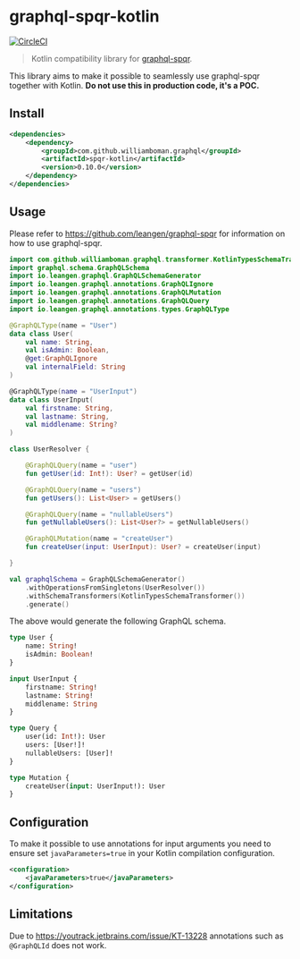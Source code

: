# graphql-spqr-kotlin

[![CircleCI](https://circleci.com/gh/williamboman/graphql-spqr-kotlin.svg?style=svg)](https://circleci.com/gh/williamboman/graphql-spqr-kotlin)

> Kotlin compatibility library for [graphql-spqr](https://github.com/leangen/graphql-spqr).

This library aims to make it possible to seamlessly use graphql-spqr together with Kotlin. **Do not use this in production code, it's a POC.**

## Install

```xml
<dependencies>
    <dependency>
        <groupId>com.github.williamboman.graphql</groupId>
        <artifactId>spqr-kotlin</artifactId>
        <version>0.10.0</version>
    </dependency>
</dependencies>
```

## Usage

Please refer to https://github.com/leangen/graphql-spqr for information on how to use graphql-spqr.

```kt
import com.github.williamboman.graphql.transformer.KotlinTypesSchemaTransformer
import graphql.schema.GraphQLSchema
import io.leangen.graphql.GraphQLSchemaGenerator
import io.leangen.graphql.annotations.GraphQLIgnore
import io.leangen.graphql.annotations.GraphQLMutation
import io.leangen.graphql.annotations.GraphQLQuery
import io.leangen.graphql.annotations.types.GraphQLType

@GraphQLType(name = "User")
data class User(
    val name: String,
    val isAdmin: Boolean,
    @get:GraphQLIgnore
    val internalField: String
)

@GraphQLType(name = "UserInput")
data class UserInput(
    val firstname: String,
    val lastname: String,
    val middlename: String?
)

class UserResolver {

    @GraphQLQuery(name = "user")
    fun getUser(id: Int!): User? = getUser(id)

    @GraphQLQuery(name = "users")
    fun getUsers(): List<User> = getUsers()

    @GraphQLQuery(name = "nullableUsers")
    fun getNullableUsers(): List<User?> = getNullableUsers()

    @GraphQLMutation(name = "createUser")
    fun createUser(input: UserInput): User? = createUser(input)

}

val graphqlSchema = GraphQLSchemaGenerator()
    .withOperationsFromSingletons(UserResolver())
    .withSchemaTransformers(KotlinTypesSchemaTransformer())
    .generate()
```

The above would generate the following GraphQL schema.

```graphql
type User {
    name: String!
    isAdmin: Boolean!
}

input UserInput {
    firstname: String!
    lastname: String!
    middlename: String
}

type Query {
    user(id: Int!): User
    users: [User!]!
    nullableUsers: [User]!
}

type Mutation {
    createUser(input: UserInput!): User
}
```

## Configuration

To make it possible to use annotations for input arguments you need to ensure set `javaParameters=true` in your Kotlin compilation configuration.

```xml
<configuration>
    <javaParameters>true</javaParameters>
</configuration>
```

## Limitations

Due to https://youtrack.jetbrains.com/issue/KT-13228 annotations such as `@GraphQLId` does not work.

